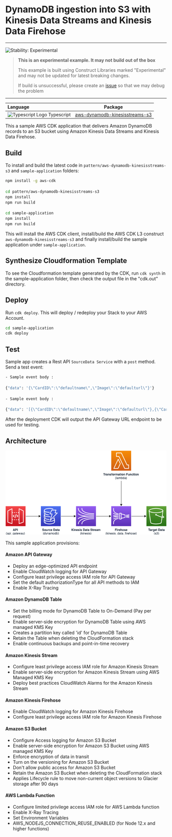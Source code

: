 # DynamoDB ingestion into S3 with Kinesis Data Streams and Kinesis Data Firehose	
<!--BEGIN STABILITY BANNER-->
---

![Stability: Experimental](https://img.shields.io/badge/stability-Experimental-important.svg?style=for-the-badge)

> **This is an experimental example. It may not build out of the box**
>
> This example is built using Construct Libraries marked "Experimental" and may not be updated for latest breaking changes.
>
> If build is unsuccessful, please create an [issue](https://github.com/aws-samples/aws-dynamodb-kinesisfirehose-s3-ingestion/issues/new) so that we may debug the problem 

---
<!--END STABILITY BANNER-->
| **Language**     | **Package**        |
|:-------------|-----------------|
|![Typescript Logo](https://docs.aws.amazon.com/cdk/api/latest/img/typescript32.png) Typescript|[aws-dynamodb-kinesisstreams-s3](https://www.npmjs.com/package/aws-dynamodb-kinesisstreams-s3)|

This a sample AWS CDK application that delivers Amazon DynamoDB records to an S3 bucket using Amazon Kinesis Data Streams and Kinesis Data Firehose.

## Build
To install and build the latest code in `pattern/aws-dynamodb-kinesisstreams-s3` and `sample-application` folders:

```bash
npm install -g aws-cdk

cd pattern/aws-dynamodb-kinesisstreams-s3
npm install
npm run build

cd sample-application
npm install
npm run build
```

This will install the AWS CDK client, install/build the AWS CDK L3 construct `aws-dynamodb-kinesisstreams-s3` and finally install/build the sample application under `sample-application`.

## Synthesize Cloudformation Template

To see the Cloudformation template generated by the CDK, run `cdk synth` in the sample-application folder, then check the output file in the "cdk.out" directory.

## Deploy

Run `cdk deploy`. This will deploy / redeploy your Stack to your AWS Account.

```bash
cd sample-application
cdk deploy
```

## Test

Sample app creates a Rest API `SourceData Service` with a `post` method. Send a test event:

```bash
- Sample event body : 

{"data": '{\"CardID\":\"defaultname\",\"Image\":\"defaulturl\"}'}

- Sample event body : 

{"data": '[{\"CardID\":\"defaultname\",\"Image\":\"defaulturl\"},{\"CardID\":\"defaultname\",\"Image\":\"defaulturl\"},{\"CardID\":\"defaultname\",\"Image\":\"defaulturl\"},{\"CardID\":\"defaultname\",\"Image\":\"defaulturl\"},{\"CardID\":\"defaultname\",\"Image\":\"defaulturl\"}]'}
```

After the deployment CDK will output the API Gateway URL endpoint to be used for testing.

## Architecture

![Architecture Diagram](architecture.png)


This sample application provisions:

#### Amazon API Gateway
- Deploy an edge-optimized API endpoint
- Enable CloudWatch logging for API Gateway
- Configure least privilege access IAM role for API Gateway
- Set the default authorizationType for all API methods to IAM
- Enable X-Ray Tracing

#### Amazon DynamoDB Table
- Set the billing mode for DynamoDB Table to On-Demand (Pay per request)
- Enable server-side encryption for DynamoDB Table using AWS managed KMS Key
- Creates a partition key called 'id' for DynamoDB Table
- Retain the Table when deleting the CloudFormation stack
- Enable continuous backups and point-in-time recovery

#### Amazon Kinesis Stream
- Configure least privilege access IAM role for Amazon Kinesis Stream
- Enable server-side encryption for Amazon Kinesis Stream using AWS Managed KMS Key
- Deploy best practices CloudWatch Alarms for the Amazon Kinesis Stream

#### Amazon Kinesis Firehose
- Enable CloudWatch logging for Amazon Kinesis Firehose
- Configure least privilege access IAM role for Amazon Kinesis Firehose

#### Amazon S3 Bucket
- Configure Access logging for Amazon S3 Bucket
- Enable server-side encryption for Amazon S3 Bucket using AWS managed KMS Key
- Enforce encryption of data in transit
- Turn on the versioning for Amazon S3 Bucket
- Don't allow public access for Amazon S3 Bucket
- Retain the Amazon S3 Bucket when deleting the CloudFormation stack
- Applies Lifecycle rule to move non-current object versions to Glacier storage after 90 days

#### AWS Lambda Function
- Configure limited privilege access IAM role for AWS Lambda function
- Enable X-Ray Tracing
- Set Environment Variables
- AWS_NODEJS_CONNECTION_REUSE_ENABLED (for Node 12.x and higher functions)
